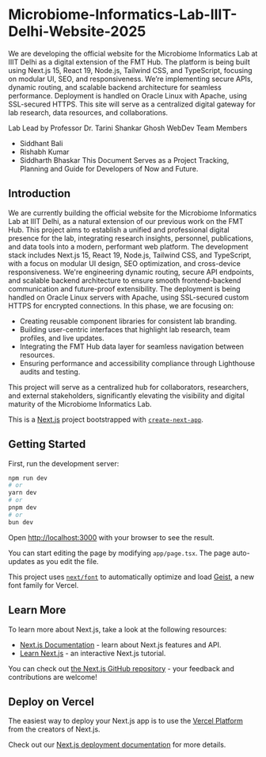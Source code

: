 # Microbiome-Informatics-Lab-IIIT-Delhi-Website-2025
We are developing the official website for the Microbiome Informatics Lab at IIIT Delhi as a digital extension of the FMT Hub. The platform is being built using Next.js 15, React 19, Node.js, Tailwind CSS, and TypeScript, focusing on modular UI, SEO, and responsiveness. We’re implementing secure APIs, dynamic routing, and scalable backend architecture for seamless performance. Deployment is handled on Oracle Linux with Apache, using SSL-secured HTTPS. This site will serve as a centralized digital gateway for lab research, data resources, and collaborations.

Lab Lead by Professor Dr. Tarini Shankar Ghosh
WebDev Team Members
- Siddhant Bali
- Rishabh Kumar
- Siddharth Bhaskar
This Document Serves as a Project Tracking, Planning and Guide for Developers of Now and Future.

## Introduction
We are currently building the official website for the Microbiome Informatics Lab at IIIT Delhi, as a natural extension of our previous work on the FMT Hub. This project aims to establish a unified and professional digital presence for the lab, integrating research insights, personnel, publications, and data tools into a modern, performant web platform.
The development stack includes Next.js 15, React 19, Node.js, Tailwind CSS, and TypeScript, with a focus on modular UI design, SEO optimization, and cross-device responsiveness. We're engineering dynamic routing, secure API endpoints, and scalable backend architecture to ensure smooth frontend-backend communication and future-proof extensibility. The deployment is being handled on Oracle Linux servers with Apache, using SSL-secured custom HTTPS for encrypted connections.
In this phase, we are focusing on:
- Creating reusable component libraries for consistent lab branding.
- Building user-centric interfaces that highlight lab research, team profiles, and live updates.
- Integrating the FMT Hub data layer for seamless navigation between resources.
- Ensuring performance and accessibility compliance through Lighthouse audits and testing.

This project will serve as a centralized hub for collaborators, researchers, and external stakeholders, significantly elevating the visibility and digital maturity of the Microbiome Informatics Lab.

This is a [Next.js](https://nextjs.org) project bootstrapped with [`create-next-app`](https://nextjs.org/docs/app/api-reference/cli/create-next-app).

## Getting Started

First, run the development server:

```bash
npm run dev
# or
yarn dev
# or
pnpm dev
# or
bun dev
```

Open [http://localhost:3000](http://localhost:3000) with your browser to see the result.

You can start editing the page by modifying `app/page.tsx`. The page auto-updates as you edit the file.

This project uses [`next/font`](https://nextjs.org/docs/app/building-your-application/optimizing/fonts) to automatically optimize and load [Geist](https://vercel.com/font), a new font family for Vercel.

## Learn More

To learn more about Next.js, take a look at the following resources:

- [Next.js Documentation](https://nextjs.org/docs) - learn about Next.js features and API.
- [Learn Next.js](https://nextjs.org/learn) - an interactive Next.js tutorial.

You can check out [the Next.js GitHub repository](https://github.com/vercel/next.js) - your feedback and contributions are welcome!

## Deploy on Vercel

The easiest way to deploy your Next.js app is to use the [Vercel Platform](https://vercel.com/new?utm_medium=default-template&filter=next.js&utm_source=create-next-app&utm_campaign=create-next-app-readme) from the creators of Next.js.

Check out our [Next.js deployment documentation](https://nextjs.org/docs/app/building-your-application/deploying) for more details.
